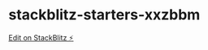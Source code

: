 # stackblitz-starters-xxzbbm

[Edit on StackBlitz ⚡️](https://stackblitz.com/edit/stackblitz-starters-xxzbbm)